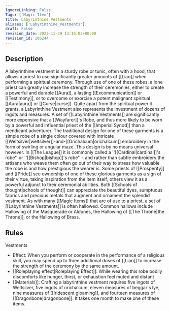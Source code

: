 ```yaml
---
IgnoreLinking: False
Tags: ['Magic-Item']
Title: Labyrinthine Vestments
aliases: ['Labyrinthine_Vestments']
draft: False
revision_date: 2023-11-29 13:16:02+00:00
revision_id: 106244
---
```


## Description
A labyrinthine vestment is a sturdy robe or tunic, often with a hood, that allows a priest to use significantly greater amounts of [[Liao]] when performing a spiritual ceremony. Through use of one of these robes, a lone priest can greatly increase the strength of their ceremonies, either to create a powerful and durable [[Aura]], a lasting [[Excommunication]] or [[Testimony]], or to overcome or exorcise a potent malignant spiritual [[Aura|aura]] or [[Curse|curse]]. 
Quite apart from the spiritual power it grants, a Labyrinthine Vestment also represents the investment of dozens of ingots and measures. A set of [[Labyrinthine Vestments]] are significantly more expensive that a [[Wayfarer]]'s Robe, and thus more likely to be worn by a powerful and influential priest of the [[Imperial Synod]] than a mendicant adventurer. 
The traditional design for one of these garments is a simple robe of a single colour covered with intricate [[Weltsilver|weltsilver]]-and-[[Orichalcum|orichalcum]] embroidery in the form of swirling or angular maze. This design is by no means universal however. In [[The League]] it is commonly called a ''[[Cardinal|cardinal]]'s robe'' or ''[[Bishop|bishop]]'s robe'' - and rather than subtle embroidery the artisans who weave them often go out of their way to stress how valuable the robe is and how prestigious the wearer is. Some priests of [[Prosperity]] and [[Pride]] see ownership of one of these glorious garments as a sign of their virtue, taking inspiration from the item itself; others view it as a powerful adjunct to their ceremonial abilities. Both [[Schools of thought|schools of thought]] can appreciate the beautiful dyes, sumptuous fabrics and precious metals that augment and ornament the splendid vestment.
As with many [[Magic Items]] that are of use to a priest, a set of [[Labyrinthine Vestments]] is often hallowed. Common hallows include Hallowing of the Masquerade or Aldones, the Hallowing of [[The Throne|the Throne]], or the Hallowing of Brass.
## Rules
Vestments
* Effect: When you perform or cooperate in the performance of a religious skill, you may spend up to three additional doses of [[Liao]] to increase the strength of the ceremony by the same amount.
* [[Roleplaying effect|Roleplaying Effect]]: While wearing this robe bodily discomforts like hunger, thirst, or exhaustion feel muted and distant
* [[Materials]]: Crafting a labyrinthine vestment requires five ingots of Weltsilver, five ingots of orichalcum, eleven measures of beggar's lye, nine measures of [[Iridescent gloaming]], and fourteen measures of [[Dragonbone|dragonbone]]. It takes one month to make one of these items.